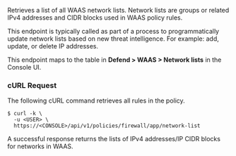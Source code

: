 Retrieves a list of all WAAS network lists.
Network lists are groups or related IPv4 addresses and CIDR blocks used in WAAS policy rules.

This endpoint is typically called as part of a process to programmatically update network lists based on new threat intelligence.
For example: add, update, or delete IP addresses.

This endpoint maps to the table in **Defend > WAAS > Network lists** in the Console UI.

### cURL Request

The following cURL command retrieves all rules in the policy.

```
$ curl -k \
  -u <USER> \
  https://<CONSOLE>/api/v1/policies/firewall/app/network-list
```

A successful response returns the lists of IPv4 addresses/IP CIDR blocks for networks in WAAS.

